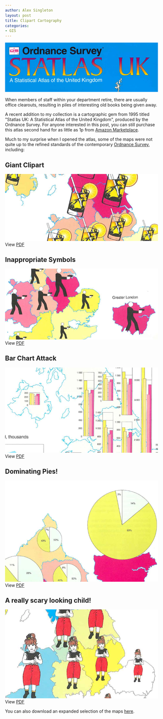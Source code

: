 ```yaml
---
author: Alex Singleton
layout: post
title: Clipart Cartography
categories:
- GIS
---
```


![](/public/images/statlas.png)

When members of staff within your department retire, there are usually office clearouts, resulting in piles of interesting old books being given away.

A recent addition to my collection is a cartographic gem from 1995 titled "Statlas UK: A Statistical Atlas of the United Kingdom", produced by the Ordnance Survey. For anyone interested in this post, you can still purchase this atlas second hand for as little as 1p from [Amazon Marketplace](http://www.amazon.co.uk/Ordnance-Survey-Statlas-UK-Statistical/dp/0117018732/ref=sr_1_1?ie=UTF8&qid=1389874365&sr=8-1&keywords=statlas).

Much to my surprise when I opened the atlas, some of the maps were not quite up to the refined standards of the contemporary [Ordnance Survey](http://www.ordnancesurvey.co.uk/), including:

## Giant Clipart
![](/public/images/clipart.png)
View [PDF](/public/downloads/clipart.pdf)

## Inappropriate Symbols
![](/public/images/inap.png)
View [PDF](/public/downloads/inap.pdf)

## Bar Chart Attack
![](/public/images/bar.png)
View [PDF](/public/downloads/bar.pdf)

## Dominating Pies!
![](/public/images/pie.png)
View [PDF](/public/downloads/pie.pdf)

## A really scary looking child!
![](/public/images/child.png)
View [PDF](/public/downloads/child.pdf)

You can also download an expanded selection of the maps [here](/public/downloads/Statlas.pdf). 

